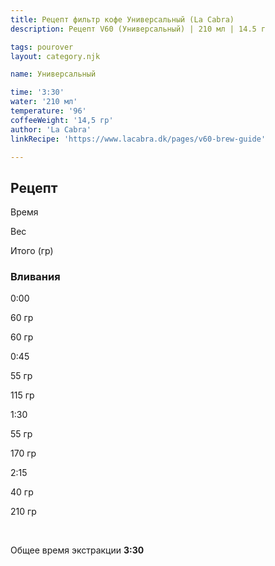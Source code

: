 ```yaml
---
title: Рецепт фильтр кофе Универсальный (La Cabra)
description: Рецепт V60 (Универсальный) | 210 мл | 14.5 г

tags: pourover
layout: category.njk

name: Универсальный

time: '3:30'
water: '210 мл'
temperature: '96'
coffeeWeight: '14,5 гр'
author: 'La Cabra'
linkRecipe: 'https://www.lacabra.dk/pages/v60-brew-guide'

---
```


## Рецепт


<div class="time-line">

Время

Вес

Итого (гр)

</div>

### Вливания

<div class="time-line">

0:00

60 гр

60 гр

</div>

<div class="time-line">

0:45

55 гр

115 гр

</div>

<div class="time-line">

1:30

55 гр

170 гр

</div>
<div class="time-line">

2:15

40 гр

210 гр

</div>
<br>

Общее время экстракции __3:30__

<br>


